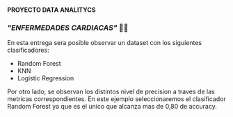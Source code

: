 #### **PROYECTO DATA ANALITYCS**

### _"ENFERMEDADES CARDIACAS"_ :man_health_worker:


En esta entrega sera posible observar un dataset con los siguientes clasificadores:
- Random Forest
- KNN
- Logistic Regression

Por otro lado, se observan los distintos nivel de precision a traves de las metricas correspondientes. En este ejemplo seleccionaremos el clasificador Random Forest ya que es el unico que alcanza mas de 0,80 de accuracy. 
